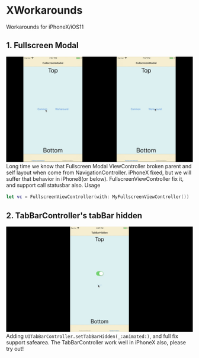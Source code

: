 # XWorkarounds

Workarounds for iPhoneX/iOS11

## 1. Fullscreen Modal
![](https://github.com/tarunon/XWorkarounds/blob/master/Readme/fullscreen_modal.gif)
Long time we know that Fullscreen Modal ViewController broken parent and self layout when come from NavigationController.
iPhoneX fixed, but we will suffer that behavior in iPhone8(or below).
FullscreenViewController fix it, and support call statusbar also.
Usage
```swift
let vc = FullscreenViewController(with: MyFullscreenViewController())
```

## 2. TabBarController's tabBar hidden
![](https://github.com/tarunon/XWorkarounds/blob/master/Readme/tabbar_hidden.gif)
Adding `UITabBarController.setTabBarHidden(_:animated:)`, and full fix support safearea.
The TabBarController work well in iPhoneX also, please try out!
